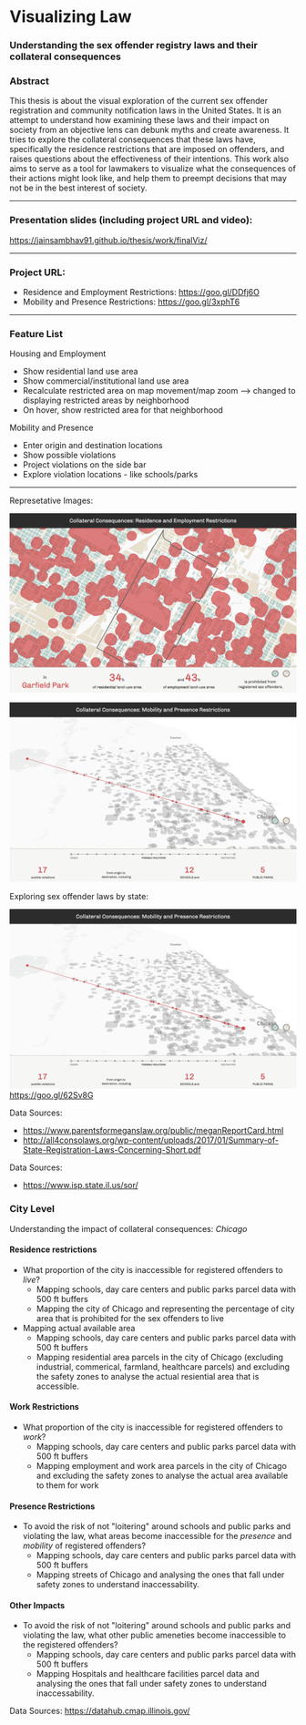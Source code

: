 # Visualizing Law
### Understanding the sex offender registry laws and their collateral consequences

### Abstract

This thesis is about the visual exploration of the current sex offender registration and community notification laws in the United States. It is an attempt to understand how examining these laws and their impact on society from an objective lens can debunk myths and create awareness. It tries to explore the collateral consequences that these laws have, specifically the residence restrictions that are imposed on offenders, and raises questions about the effectiveness of their intentions. This work also aims to serve as a tool for lawmakers to visualize what the consequences of their actions might look like, and help them to preempt decisions that may not be in the best interest of society.

---

### Presentation slides (including project URL and video):

https://jainsambhav91.github.io/thesis/work/finalViz/

---

### Project URL:

* Residence and Employment Restrictions: https://goo.gl/DDfj6O
* Mobility and Presence Restrictions: https://goo.gl/3xphT6

---


### Feature List

Housing and Employment
* Show residential land use area 
* Show commercial/institutional land use area 
* Recalculate restricted area on map movement/map zoom --> changed to displaying restricted areas by neighborhood
* On hover, show restricted area for that neighborhood

Mobility and Presence
* Enter origin and destination locations
* Show possible violations
* Project violations on the side bar
* Explore violation locations - like schools/parks

---

Represetative Images:


![Alt text](1.png?raw=true "Residence and Employment Restrictions")

![Alt text](2.png?raw=true "Mobility and Presence Restrictions")


Exploring sex offender laws by state:

![Alt text](2.png?raw=true "Mobility and Presence Restrictions")
https://goo.gl/62Sv8G




<!--prototype:-->
<!--![Alt text](visualization/nationalLevelPrototype.jpg?raw=true "National Level Prototype")-->

Data Sources:
* https://www.parentsformeganslaw.org/public/meganReportCard.html
* http://all4consolaws.org/wp-content/uploads/2017/01/Summary-of-State-Registration-Laws-Concerning-Short.pdf

Data Sources:
* https://www.isp.state.il.us/sor/


### City Level
Understanding the impact of collateral consequences: _Chicago_

#### Residence restrictions
*	What proportion of the city is inaccessible for registered offenders to _live_?
    * Mapping schools, day care centers and public parks parcel data with 500 ft buffers
    * Mapping the city of Chicago and representing the percentage of city area that is prohibited for the sex offenders to live
* Mapping actual available area
  * Mapping schools, day care centers and public parks parcel data with 500 ft buffers
  * Mapping residential area parcels in the city of Chicago (excluding industrial, commerical, farmland, healthcare parcels)  and excluding the safety zones to analyse the actual resiential area that is accessible.

#### Work Restrictions
* What proportion of the city is inaccessible for registered offenders to _work_?
  * Mapping schools, day care centers and public parks parcel data with 500 ft buffers
  * Mapping employment and work area parcels in the city of Chicago and excluding the safety zones to analyse the actual area available to them for work
  
#### Presence Restrictions
* To avoid the risk of not "loitering" around schools and public parks and violating the law, what areas become inaccessible for the _presence_ and _mobility_ of registered offenders?
  * Mapping schools, day care centers and public parks parcel data with 500 ft buffers
  * Mapping streets of Chicago and analysing the ones that fall under safety zones to understand inaccessability. 

#### Other Impacts
* To avoid the risk of not "loitering" around schools and public parks and violating the law, what other public ameneties become inaccessible to the registered offenders? 
  * Mapping schools, day care centers and public parks parcel data with 500 ft buffers
  * Mapping Hospitals and healthcare facilities parcel data and analysing the ones that fall under safety zones to understand inaccessability.




Data Sources: https://datahub.cmap.illinois.gov/


